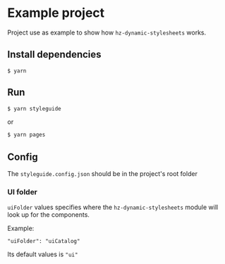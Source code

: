 # Example project

Project use as example to show how `hz-dynamic-stylesheets` works.

## Install dependencies

```
$ yarn
```

## Run 
```bash
$ yarn styleguide
```
 or
```bash
$ yarn pages
```
## Config

The `styleguide.config.json` should be in the project's root folder

### UI folder

`uiFolder` values specifies where the `hz-dynamic-stylesheets` module will look up for the components.

Example:
```
"uiFolder": "uiCatalog"
```
Its default values is `"ui"`